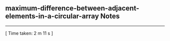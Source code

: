<h2>maximum-difference-between-adjacent-elements-in-a-circular-array Notes</h2><hr>[ Time taken: 2 m 11 s ]
